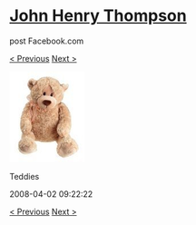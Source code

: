 # [John Henry Thompson](../README.md)
post Facebook.com

[< Previous](2008-04-02-10.md) [Next >](2008-04-02-12.md)

[![](../media/2008-04-02/Teddies-10.jpg)](../README.md)

Teddies

2008-04-02 09:22:22

[< Previous](2008-04-02-10.md) [Next >](2008-04-02-12.md)